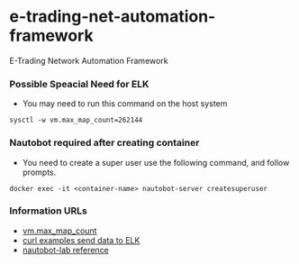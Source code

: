 # e-trading-net-automation-framework
E-Trading Network Automation Framework

### Possible Speacial Need for ELK

* You may need to run this command on the host system

```text
sysctl -w vm.max_map_count=262144
```

### Nautobot required after creating container

* You need to create a super user use the following command, and follow prompts.

```text
docker exec -it <container-name> nautobot-server createsuperuser
```

### Information URLs

* [vm.max_map_count](https://www.elastic.co/guide/en/elasticsearch/reference/5.0/vm-max-map-count.html#vm-max-map-count)
* [curl examples send data to ELK](https://mindmajix.com/elasticsearch/curl-syntax-with-examples)
* [nautobot-lab reference](https://github.com/nautobot/nautobot-lab)
